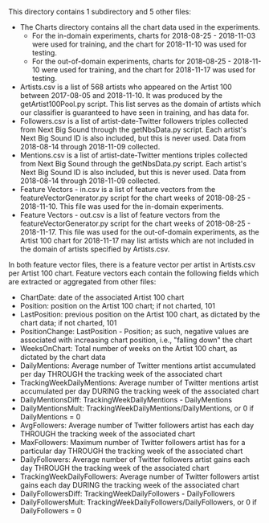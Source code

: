 This directory contains 1 subdirectory and 5 other files:
- The Charts directory contains all the chart data used in the experiments. 
	* For the in-domain experiments, charts for 2018-08-25 - 2018-11-03 were used for training, and the chart for 2018-11-10 was used for testing.
	* For the out-of-domain experiments, charts for 2018-08-25 - 2018-11-10 were used for training, and the chart for 2018-11-17 was used for testing.
- Artists.csv is a list of 568 artists who appeared on the Artist 100 between 2017-08-05 and 2018-11-10. It was produced by the getArtist100Pool.py script. This list serves as the domain of artists which our classifier is guaranteed to have seen in training, and has data for.
- Followers.csv is a list of artist-date-Twitter followers triples collected from Next Big Sound through the getNbsData.py script. Each artist's Next Big Sound ID is also included, but this is never used. Data from 2018-08-14 through 2018-11-09 collected.
- Mentions.csv is a list of artist-date-Twitter mentions triples collected from Next Big Sound through the getNbsData.py script. Each artist's Next Big Sound ID is also included, but this is never used. Data from 2018-08-14 through 2018-11-09 collected.
- Feature Vectors - in.csv is a list of feature vectors from the featureVectorGenerator.py script for the chart weeks of 2018-08-25 - 2018-11-10. This file was used for the in-domain experiments.
- Feature Vectors - out.csv is a list of feature vectors from the featureVectorGenerator.py script for the chart weeks of 2018-08-25 - 2018-11-17. This file was used for the out-of-domain experiments, as the Artist 100 chart for 2018-11-17 may list artists which are not included in the domain of artists specified by Artists.csv.

In both feature vector files, there is a feature vector per artist in Artists.csv per Artist 100 chart. Feature vectors each contain the following fields which are extracted or aggregated from other files:
- ChartDate: date of the associated Artist 100 chart
- Position: position on the Artist 100 chart; if not charted, 101
- LastPosition: previous position on the Artist 100 chart, as dictated by the chart data; if not charted, 101
- PositionChange: LastPosition - Position; as such, negative values are associated with increasing chart position, i.e., "falling down" the chart
- WeeksOnChart: Total number of weeks on the Artist 100 chart, as dictated by the chart data
- DailyMentions: Average number of Twitter mentions artist accumulated per day THROUGH the tracking week of the associated chart
- TrackingWeekDailyMentions: Average number of Twitter mentions artist accumulated per day DURING the tracking week of the associated chart
- DailyMentionsDiff: TrackingWeekDailyMentions - DailyMentions
- DailyMentionsMult: TrackingWeekDailyMentions/DailyMentions, or 0 if DailyMentions = 0
- AvgFollowers: Average number of Twitter followers artist has each day THROUGH the tracking week of the associated chart
- MaxFollowers: Maximum number of Twitter followers artist has for a particular day THROUGH the tracking week of the associated chart
- DailyFollowers: Average number of Twitter followers artist gains each day THROUGH the tracking week of the associated chart
- TrackingWeekDailyFollowers: Average number of Twitter followers artist gains each day DURING the tracking week of the associated chart
- DailyFollowersDiff: TrackingWeekDailyFollowers - DailyFollowers
- DailyFollowersMult: TrackingWeekDailyFollowers/DailyFollowers, or 0 if DailyFollowers = 0